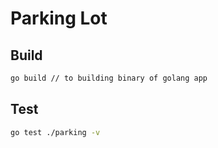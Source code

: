 # Parking Lot

## Build

```bash
go build // to building binary of golang app
```

## Test

```bash
go test ./parking -v
```
